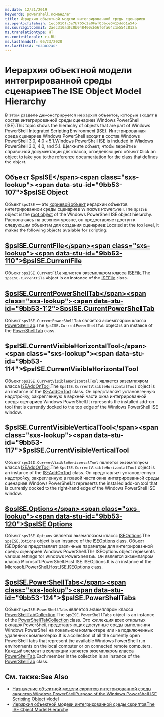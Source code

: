 ```yaml
---
ms.date: 12/31/2019
keywords: powershell,командлет
title: Иерархия объектной модели интегрированной среды сценариев
ms.openlocfilehash: 1ec5810fc5e7b765c2a08af83bce0415dd61a54b
ms.sourcegitcommit: 2aec310ad0c0b048400cb56f6fa64c1e554c812a
ms.translationtype: HT
ms.contentlocale: ru-RU
ms.lasthandoff: 05/23/2020
ms.locfileid: "83809740"
---
```

# <a name="the-ise-object-model-hierarchy"></a><span data-ttu-id="9bb53-103">Иерархия объектной модели интегрированной среды сценариев</span><span class="sxs-lookup"><span data-stu-id="9bb53-103">The ISE Object Model Hierarchy</span></span>

<span data-ttu-id="9bb53-104">В этом разделе демонстрируется иерархия объектов, которые входят в состав интегрированной среды сценариев Windows PowerShell (ISE).</span><span class="sxs-lookup"><span data-stu-id="9bb53-104">This topic shows the hierarchy of objects that are part of Windows PowerShell Integrated Scripting Environment (ISE).</span></span> <span data-ttu-id="9bb53-105">Интегрированная среда сценариев Windows PowerShell входит в состав Windows PowerShell 3.0, 4.0 и 5.1.</span><span class="sxs-lookup"><span data-stu-id="9bb53-105">Windows PowerShell ISE is included in Windows PowerShell 3.0, 4.0, and 5.1.</span></span> <span data-ttu-id="9bb53-106">Щелкните объект, чтобы перейти к справочной документации для класса, определяющего объект.</span><span class="sxs-lookup"><span data-stu-id="9bb53-106">Click an object to take you to the reference documentation for the class that defines the object.</span></span>

## <a name="psise-object"></a><span data-ttu-id="9bb53-107">Объект $psISE</span><span class="sxs-lookup"><span data-stu-id="9bb53-107">$psISE Object</span></span>

<span data-ttu-id="9bb53-108">Объект `$psISE` — это [корневой объект](The-ObjectModelRoot-Object.md) иерархии объектов интегрированной среды сценариев Windows PowerShell.</span><span class="sxs-lookup"><span data-stu-id="9bb53-108">The `$psISE` object is the [root object](The-ObjectModelRoot-Object.md) of the Windows PowerShell ISE object hierarchy.</span></span> <span data-ttu-id="9bb53-109">Располагаясь на верхнем уровне, он предоставляет доступ к следующим объектам для создания сценариев:</span><span class="sxs-lookup"><span data-stu-id="9bb53-109">Located at the top level, it makes the following objects available for scripting:</span></span>

## <a name="psisecurrentfile"></a>[<span data-ttu-id="9bb53-110">$psISE.CurrentFile</span><span class="sxs-lookup"><span data-stu-id="9bb53-110">$psISE.CurrentFile</span></span>](The-ISEFile-Object.md)

<span data-ttu-id="9bb53-111">Объект `$psISE.CurrentFile` является экземпляром класса [ISEFile](The-ISEFile-Object.md).</span><span class="sxs-lookup"><span data-stu-id="9bb53-111">The `$psISE.CurrentFile` object is an instance of the [ISEFile](The-ISEFile-Object.md) class.</span></span>

## <a name="psisecurrentpowershelltab"></a>[<span data-ttu-id="9bb53-112">$psISE.CurrentPowerShellTab</span><span class="sxs-lookup"><span data-stu-id="9bb53-112">$psISE.CurrentPowerShellTab</span></span>](The-PowerShellTab-Object.md)

<span data-ttu-id="9bb53-113">Объект `$psISE.CurrentPowerShellTab` является экземпляром класса [PowerShellTab](The-PowerShellTab-Object.md).</span><span class="sxs-lookup"><span data-stu-id="9bb53-113">The `$psISE.CurrentPowerShellTab` object is an instance of the [PowerShellTab](The-PowerShellTab-Object.md) class.</span></span>

## <a name="psisecurrentvisiblehorizontaltool"></a><span data-ttu-id="9bb53-114">$psISE.CurrentVisibleHorizontalTool</span><span class="sxs-lookup"><span data-stu-id="9bb53-114">$psISE.CurrentVisibleHorizontalTool</span></span>

<span data-ttu-id="9bb53-115">Объект `$psISE.CurrentVisibleHorizontalTool` является экземпляром класса [ISEAddOnTool](The-ISEAddOnTool-Object.md).</span><span class="sxs-lookup"><span data-stu-id="9bb53-115">The `$psISE.CurrentVisibleHorizontalTool` object is an instance of the [ISEAddOnTool](The-ISEAddOnTool-Object.md) class.</span></span> <span data-ttu-id="9bb53-116">Он представляет установленную надстройку, закрепленную в верхней части окна интегрированной среды сценариев Windows PowerShell.</span><span class="sxs-lookup"><span data-stu-id="9bb53-116">It represents the installed add-on tool that is currently docked to the top edge of the Windows PowerShell ISE window.</span></span>

## <a name="psisecurrentvisibleverticaltool"></a><span data-ttu-id="9bb53-117">$psISE.CurrentVisibleVerticalTool</span><span class="sxs-lookup"><span data-stu-id="9bb53-117">$psISE.CurrentVisibleVerticalTool</span></span>

<span data-ttu-id="9bb53-118">Объект `$psISE.CurrentVisibleHorizontalTool` является экземпляром класса [ISEAddOnTool](The-ISEAddOnTool-Object.md).</span><span class="sxs-lookup"><span data-stu-id="9bb53-118">The `$psISE.CurrentVisibleHorizontalTool` object is an instance of the [ISEAddOnTool](The-ISEAddOnTool-Object.md) class.</span></span> <span data-ttu-id="9bb53-119">Он представляет установленную надстройку, закрепленную в правой части окна интегрированной среды сценариев Windows PowerShell.</span><span class="sxs-lookup"><span data-stu-id="9bb53-119">It represents the installed add-on tool that is currently docked to the right-hand edge of the Windows PowerShell ISE window.</span></span>

## <a name="psiseoptions"></a>[<span data-ttu-id="9bb53-120">$psISE.Options</span><span class="sxs-lookup"><span data-stu-id="9bb53-120">$psISE.Options</span></span>](The-ISEOptions-Object.md)

<span data-ttu-id="9bb53-121">Объект `$psISE.Options` является экземпляром класса [ISEOptions](The-ISEOptions-Object.md).</span><span class="sxs-lookup"><span data-stu-id="9bb53-121">The `$psISE.Options` object is an instance of the [ISEOptions](The-ISEOptions-Object.md) class.</span></span> <span data-ttu-id="9bb53-122">Объект ISEOptions представляет различные параметры для интегрированной среды сценариев Windows PowerShell.</span><span class="sxs-lookup"><span data-stu-id="9bb53-122">The ISEOptions object represents various settings for Windows PowerShell ISE.</span></span> <span data-ttu-id="9bb53-123">Он является экземпляром класса Microsoft.PowerShell.Host.ISE.ISEOptions.</span><span class="sxs-lookup"><span data-stu-id="9bb53-123">It is an instance of the Microsoft.PowerShell.Host.ISE.ISEOptions class.</span></span>

## <a name="psisepowershelltabs"></a>[<span data-ttu-id="9bb53-124">$psISE.PowerShellTabs</span><span class="sxs-lookup"><span data-stu-id="9bb53-124">$psISE.PowerShellTabs</span></span>](The-PowerShellTabCollection-Object.md)

<span data-ttu-id="9bb53-125">Объект `$psISE.PowerShellTabs` является экземпляром класса [PowerShellTabCollection](The-PowerShellTabCollection-Object.md).</span><span class="sxs-lookup"><span data-stu-id="9bb53-125">The `$psISE.PowerShellTabs` object is an instance of the [PowerShellTabCollection](The-PowerShellTabCollection-Object.md) class.</span></span> <span data-ttu-id="9bb53-126">Это коллекция всех открытых вкладок PowerShell, представляющих доступные среды выполнения Windows PowerShell на локальном компьютере или на подключенных удаленных компьютерах.</span><span class="sxs-lookup"><span data-stu-id="9bb53-126">It is a collection of all the currently open PowerShell tabs that represent the available Windows PowerShell run environments on the local computer or on connected remote computers.</span></span> <span data-ttu-id="9bb53-127">Каждый элемент в коллекции является экземпляром класса [PowerShellTab](The-PowerShellTab-Object.md).</span><span class="sxs-lookup"><span data-stu-id="9bb53-127">Each member in the collection is an instance of the [PowerShellTab](The-PowerShellTab-Object.md) class.</span></span>

## <a name="see-also"></a><span data-ttu-id="9bb53-128">См. также:</span><span class="sxs-lookup"><span data-stu-id="9bb53-128">See Also</span></span>

- [<span data-ttu-id="9bb53-129">Назначение объектной модели скриптов интегрированной среды скриптов Windows PowerShell</span><span class="sxs-lookup"><span data-stu-id="9bb53-129">Purpose of the Windows PowerShell ISE Scripting Object Model</span></span>](Purpose-of-the-Windows-PowerShell-ISE-Scripting-Object-Model.md)
- [<span data-ttu-id="9bb53-130">Иерархия объектной модели интегрированной среды скриптов</span><span class="sxs-lookup"><span data-stu-id="9bb53-130">The ISE Object Model Hierarchy</span></span>](The-ISE-Object-Model-Hierarchy.md)
